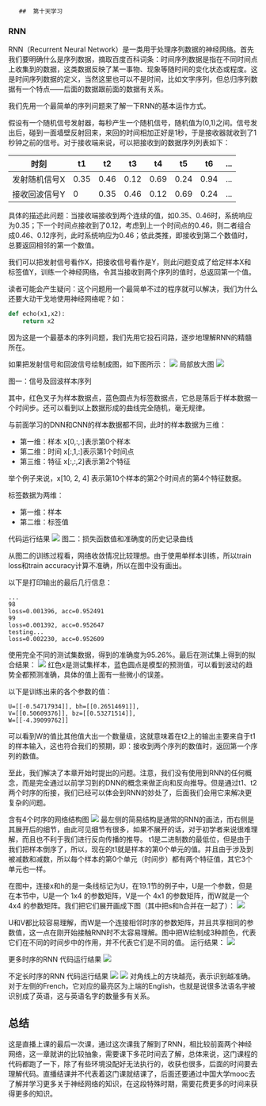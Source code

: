        ##  第十天学习

 ### RNN
 RNN（Recurrent Neural Network）是一类用于处理序列数据的神经网络。首先我们要明确什么是序列数据，摘取百度百科词条：时间序列数据是指在不同时间点上收集到的数据，这类数据反映了某一事物、现象等随时间的变化状态或程度。这是时间序列数据的定义，当然这里也可以不是时间，比如文字序列，但总归序列数据有一个特点——后面的数据跟前面的数据有关系。

我们先用一个最简单的序列问题来了解一下RNN的基本运作方式。

假设有一个随机信号发射器，每秒产生一个随机信号，随机值为(0,1)之间。信号发出后，碰到一面墙壁反射回来，来回的时间相加正好是1秒，于是接收器就收到了1秒钟之前的信号。对于接收端来说，可以把接收到的数据序列列表如下：

|时刻|t1|t2|t3|t4|t5|t6|...|
|---|---|---|---|---|---|---|---|
|发射随机信号X|0.35|0.46|0.12|0.69|0.24|0.94|...|
|接收回波信号Y|0|0.35|0.46|0.12|0.69|0.24|...|

具体的描述此问题：当接收端接收到两个连续的值，如0.35、0.46时，系统响应为0.35；下一个时间点接收到了0.12，考虑到上一个时间点的0.46，则二者组合成0.46、0.12序列，此时系统响应为0.46；依此类推，即接收到第二个数值时，总要返回相邻的第一个数值。

我们可以把发射信号看作X，把接收信号看作是Y，则此问题变成了给定样本X和标签值Y，训练一个神经网络，令其当接收到两个序列的值时，总返回第一个值。

读者可能会产生疑问：这个问题用一个最简单不过的程序就可以解决，我们为什么还要大动干戈地使用神经网络呢？如：

```Python
def echo(x1,x2):
    return x2
```

因为这是一个最基本的序列问题，我们先用它投石问路，逐步地理解RNN的精髓所在。

如果把发射信号和回波信号绘制成图，如下图所示：
![](./media/1.jpg)
局部放大图
![](./media/4.jpg)

图一：信号及回波样本序列

其中，红色叉子为样本数据点，蓝色圆点为标签数据点，它总是落后于样本数据一个时间步。还可以看到以上数据形成的曲线完全随机，毫无规律。

与前面学习的DNN和CNN的样本数据都不同，此时的样本数据为三维：
- 第一维：样本 x[0,:,:]表示第0个样本
- 第二维：时间 x[:,1,:]表示第1个时间点
- 第三维：特征 x[:,:,2]表示第2个特征

举个例子来说，x[10, 2, 4] 表示第10个样本的第2个时间点的第4个特征数据。

标签数据为两维：
- 第一维：样本
- 第二维：标签值


代码运行结果
![](./media/2.jpg)
图二：损失函数值和准确度的历史记录曲线

从图二的训练过程看，网络收敛情况比较理想。由于使用单样本训练，所以train loss和train accuracy计算不准确，所以在图中没有画出。

以下是打印输出的最后几行信息：

```
...
98
loss=0.001396, acc=0.952491
99
loss=0.001392, acc=0.952647
testing...
loss=0.002230, acc=0.952609
```

使用完全不同的测试集数据，得到的准确度为95.26%。最后在测试集上得到的拟合结果：
![](./media/3.jpg)
红色x是测试集样本，蓝色圆点是模型的预测值，可以看到波动的趋势全都预测准确，具体的值上面有一些微小的误差。

以下是训练出来的各个参数的值：

```
U=[[-0.54717934]], bh=[[0.26514691]],
V=[[0.50609376]], bz=[[0.53271514]],
W=[[-4.39099762]]
```

可以看到W的值比其他值大出一个数量级，这就意味着在t2上的输出主要来自于t1的样本输入，这也符合我们的预期，即：接收到两个序列的数值时，返回第一个序列的数值。

至此，我们解决了本章开始时提出的问题。注意，我们没有使用到RNN的任何概念，而是完全通过以前学习到的DNN的概念来做正向和反向推导。但是通过t1、t2两个时序的衔接，我们已经可以体会到RNN的妙处了，后面我们会用它来解决更复杂的问题。

含有4个时序的网络结构图
![](./media/6.jpg)
最左侧的简易结构是通常的RNN的画法，而右侧是其展开后的细节，由此可见细节有很多，如果不展开的话，对于初学者来说很难理解，而且也不利于我们进行反向传播的推导。
t1是二进制数的最低位，但是由于我们把样本倒序了，所以，现在的t1就是样本的第0个单元的值。并且由于涉及到被减数和减数，所以每个样本的第0个单元（时间步）都有两个特征值，其它3个单元也一样。

在图中，连接x和h的是一条线标记为U，在19.1节的例子中，U是一个参数，但是在本节中，U是一个 1x4 的参数矩阵，V是一个 4x1 的参数矩阵，而W就是一个 4x4 的参数矩阵。我们把它们展开画成下图（其中把s和h合并在一起了）：
![](./media/7.jpg)

U和V都比较容易理解，而W是一个连接相邻时序的参数矩阵，并且共享相同的参数值，这一点在刚开始接触RNN时不太容易理解。图中把W绘制成3种颜色，代表它们在不同的时间步中的作用，并不代表它们是不同的值。
运行结果：
![](./media/5.jpg)

更多时序的RNN
代码运行结果
![](./media/8.jpg)

不定长时序的RNN
代码运行结果
![](./media/9.jpg)
![](./media/10.jpg)
对角线上的方块越亮，表示识别越准确。对于左侧的French，它对应的最亮区为上端的English，也就是说很多法语名字被识别成了英语，这与英语名字的数量多有关系。

## 总结
这是直播上课的最后一次课，通过这次课我了解到了RNN，相比较前面两个神经网络，这一章就讲的比较抽象，需要课下多花时间去了解，总体来说，这门课程的代码都跑了一下，除了有些环境没配好无法执行的，收获也很多，后面的时间要去理解代码。直播结课并不代表着这门课就结课了，后面还要通过中国大学mooc去了解并学习更多关于神经网络的知识，在这段特殊时期，需要花费更多的时间来获得更多的知识。